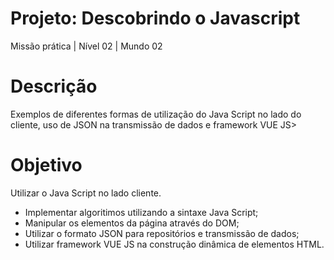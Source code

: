 # Projeto: Descobrindo o Javascript
 Missão prática | Nível 02 | Mundo 02
 
# Descrição
 Exemplos de diferentes formas de utilização do Java Script no lado do cliente, uso de JSON na transmissão de dados e framework VUE JS>

# Objetivo
 Utilizar o Java Script no lado cliente.

 - Implementar algoritimos utilizando a sintaxe Java Script;
 - Manipular os elementos da página através do DOM;
 - Utilizar o formato JSON para repositórios e transmissão de dados;
 - Utilizar framework VUE JS na construção dinâmica de elementos HTML.
